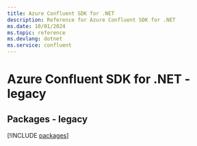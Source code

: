 ```yaml
---
title: Azure Confluent SDK for .NET
description: Reference for Azure Confluent SDK for .NET
ms.date: 10/01/2024
ms.topic: reference
ms.devlang: dotnet
ms.service: confluent
---
```

# Azure Confluent SDK for .NET - legacy
## Packages - legacy
[!INCLUDE [packages](confluent-index.md)]